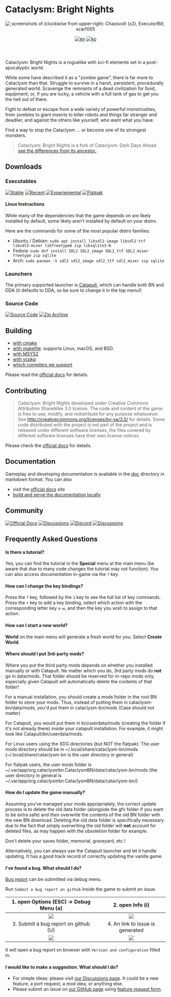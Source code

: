 # Cataclysm: Bright Nights

<header align="center">
  <a><img src="doc/src/content/docs/en/contribute/img/readme-title.png" title="screenshots of (clockwise from upper-right: Chaosvolt (x2), ExecutorBill, scarf005"></a>

[![en][icon-en]][en] [![ko][icon-ko]][ko]

</header>

[en]: ./README.md
[icon-en]: https://img.shields.io/badge/lang-en-red?style=flat-square
[ko]: ./README.ko.md
[icon-ko]: https://img.shields.io/badge/lang-ko-orange?style=flat-square

Cataclysm: Bright Nights is a roguelike with sci-fi elements set in a post-apocalyptic world.

While some have described it as a "zombie game", there is far more to Cataclysm than that. Struggle
to survive in a harsh, persistent, procedurally generated world. Scavenge the remnants of a dead
civilization for food, equipment, or, if you are lucky, a vehicle with a full tank of gas to get you
the hell out of there.

Fight to defeat or escape from a wide variety of powerful monstrosities, from zombies to giant
insects to killer robots and things far stranger and deadlier, and against the others like yourself,
who want what you have.

Find a way to stop the Cataclysm ... or become one of its strongest monsters.

> Cataclysm: Bright Nights is a fork of Cataclysm: Dark Days Ahead.
> [see the differences from its ancestor.](https://docs.cataclysmbn.org/en/game/changelog/).

## Downloads

### Executables

[![Stable][stable-releases-badge]][stable-releases] [![Recent][all-releases-badge]][all-releases] [![Experiemental][experimental-badge]][experimental-releases] [![Flatpak][flathub-badge]][flathub-releases]

#### Linux Instructions

While many of the dependencies that the game depends on are likely installed by default, some likely aren't installed by default on your distro.

Here are the commands for some of the most popular distro families:
- Ubuntu / Debian: `sudo apt install libsdl2-image libsdl2-ttf libsdl2-mixer libfreetype6 zip libsqlite3-0`
- Fedora: `sudo dnf install SDL2 SDL2_image SDL2_ttf SDL2_mixer freetype zip sqlite`
- Arch: `sudo pacman -S sdl2 sdl2_image sdl2_ttf sdl2_mixer zip sqlite`

### Launchers
The primary supported launcher is [Catapult](https://github.com/qrrk/Catapult), which can handle both BN and DDA (it defaults to DDA, so be sure to change it in the top menu!)


### Source Code

[![Source Code][source-badge]][source] [![Zip Archive][clone-badge]][clone]

[stable-releases]: https://github.com/cataclysmbnteam/Cataclysm-BN/releases/latest "Download stable executable"
[stable-releases-badge]: https://img.shields.io/github/v/release/cataclysmbnteam/Cataclysm-BN?style=for-the-badge&color=success&label=stable
[all-releases]: https://github.com/cataclysmbnteam/Cataclysm-BN/releases?q=prerelease%3Atrue&expanded=true
[all-releases-badge]: https://img.shields.io/github/v/release/cataclysmbnteam/Cataclysm-BN?style=for-the-badge&color=important&label=Latest%20Release&include_prereleases&sort=date
[experimental-releases]: https://github.com/cataclysmbnteam/Cataclysm-BN/releases/tag/experimental
[experimental-badge]: https://img.shields.io/github/v/release/cataclysmbnteam/Cataclysm-BN?style=for-the-badge&color=salmon&label=Experimental%20Release&include_prereleases&sort=date
[flathub-releases]: https://flathub.org/apps/org.cataclysmbn.CataclysmBN
[flathub-badge]: https://img.shields.io/flathub/v/org.cataclysmbn.CataclysmBN?color=success
[source]: https://github.com/cataclysmbnteam/Cataclysm-BN/archive/master.zip "The source can be downloaded as a .zip archive"
[source-badge]: https://img.shields.io/badge/Zip%20Archive-black?style=for-the-badge&logo=github
[clone]: https://github.com/cataclysmbnteam/Cataclysm-BN/ "clone from our GitHub repo"
[clone-badge]: https://img.shields.io/badge/Clone%20From%20Repo-black?style=for-the-badge&logo=github

## Building

- [with cmake](doc/src/content/docs/en/dev/guides/building/cmake.md)
- [with makefile](doc/src/content/docs/en/dev/guides/building/makefile.md): supports Linux, macOS,
  and BSD.
- [with MSYS2](doc/src/content/docs/en/dev/guides/building/msys.md)
- [with vcpkg](doc/src/content/docs/en/dev/guides/building/vs_vcpkg.md)
- [which compilers we support](doc/src/content/docs/en/dev/reference/compiler_support.md)

Please read the [official docs](https://docs.cataclysmbn.org/en/dev/guides/building/cmake/) for
details.

## Contributing

> Cataclysm: Bright Nights developed under Creative Commons Attribution ShareAlike 3.0 license. The
> code and content of the game is free to use, modify, and redistribute for any purpose whatsoever.
> See http://creativecommons.org/licenses/by-sa/3.0/ for details. Some code distributed with the
> project is not part of the project and is released under different software licenses, the files
> covered by different software licenses have their own license notices.

Please check the [official docs](https://docs.cataclysmbn.org/en/contribute/contributing/) for
details.

## Documentation

Gameplay and developing documentation is available in the [doc](./doc/src/content/docs/) directory
in markdown format. You can also

- visit the [official docs](https://docs.cataclysmbn.org/en/) site
- [build and serve the documentation locally](./doc/src/content/docs/en/contribute/docs.md)

## Community

[![Official Docs](https://img.shields.io/badge/Docs-LightGray?style=for-the-badge&logo=astro)][docs]
[![Discussions](https://img.shields.io/badge/Discussions-black?style=for-the-badge&logo=github)][discussion]
[![Discord](https://img.shields.io/discord/830879262763909202?style=for-the-badge&logo=discord)][discord]
[![Discussions](https://img.shields.io/badge/CDDA%20Modding-green?style=for-the-badge&logo=discord)][modding]

[discussion]: https://github.com/cataclysmbnteam/Cataclysm-BN/discussions
[discord]: https://discord.gg/XW7XhXuZ89
[modding]: https://discord.gg/B5q4XCa "Unofficial DDA modding community discord has a BN channel"
[docs]: https://docs.cataclysmbn.org "Official BN documentation"

## Frequently Asked Questions

#### Is there a tutorial?

Yes, you can find the tutorial in the **Special** menu at the main menu (be aware that due to many
code changes the tutorial may not function). You can also access documentation in-game via the `?`
key.

#### How can I change the key bindings?

Press the `?` key, followed by the `1` key to see the full list of key commands. Press the `+` key
to add a key binding, select which action with the corresponding letter key `a-w`, and then the key
you wish to assign to that action.

#### How can I start a new world?

**World** on the main menu will generate a fresh world for you. Select **Create World**.

#### Where should I put 3rd-party mods?

Where you put the third party mods depends on whether you installed manually or with Catapult. No matter which you do, 3rd party mods do **not** go in data/mods. That folder should be reserved for in-repo mods only, especially given Catapult will automatically delete the contents of that folder!

For a manual installation, you should create a mods folder in the root BN folder to store your mods. Thus, instead of putting them in cataclysm-bn/data/mods, you'd put them in cataclysm-bn/mods (Case should not matter)

For Catapult, you would put them in bn/userdata/mods (creating the folder if it's not already there) inside your catapult installation. For example, it might look like Catapult/bn/userdata/mods.

For Linux users using the XDG directories (but NOT the flatpak): The user mods directory should be in ~/.local/share/cataclysm-bn/mods (~/.local/share/cataclysm-bn is the user directory in general)

For flatpak users, the user mods folder is ~/.var/app/org.cataclysmbn.CataclysmBN/data/cataclysm-bn/mods (the user directory in general is ~/.var/app/org.cataclysmbn.CataclysmBN/data/cataclysm-bn/)

#### How do I update the game manually?

Assuming you've managed your mods appropriately, the correct update process is to delete the old data folder (alongside the gfx folder if you want to be extra safe) and *then* overwrite the contents of the old BN folder with the new BN download. Deleting the old data folder is specifically necessary due to the fact that simply overwriting the old folder will **not** account for deleted files, as may happen with the obsoletion folder for example.

Don't delete your saves folder, memorial, graveyard, etc.!

Alternatively, you can always use the Catapult launcher and let it handle updating. It has a good track record of correctly updating the vanilla game.

#### I've found a bug. What should I do?

[Bug report](https://github.com/cataclysmbnteam/Cataclysm-BN/issues/new?template=bug_report.yml) can
be submitted via debug menu.

Run `Submit a bug report on github` inside the game to submit an issue.

|           1. open Options (ESC) -> Debug Menu (a)           |                      2. open Info (i)                       |
| :---------------------------------------------------------: | :---------------------------------------------------------: |
| ![](doc/src/content/docs/en/contribute/img/readme-bug1.png) | ![](doc/src/content/docs/en/contribute/img/readme-bug2.png) |
|            3. Submit a bug report on github (U)             |              4. An link to issue is generated               |
| ![](doc/src/content/docs/en/contribute/img/readme-bug3.png) | ![](doc/src/content/docs/en/contribute/img/readme-bug4.png) |

It will open a bug report on browser with `Version and configuration` filled in.

#### I would like to make a suggestion. What should I do?

- For simple ideas: please visit
  [our Discussions page](https://github.com/cataclysmbnteam/Cataclysm-BN/discussions/categories/ideas).
  It could be a new feature, a port request, a mod idea, or anything else.
- Please submit an issue on
  [our GitHub page](https://github.com/cataclysmbnteam/Cataclysm-BN/issues/) using
  [feature request form](https://github.com/cataclysmbnteam/Cataclysm-BN/issues/new?template=feature_request.yml).
